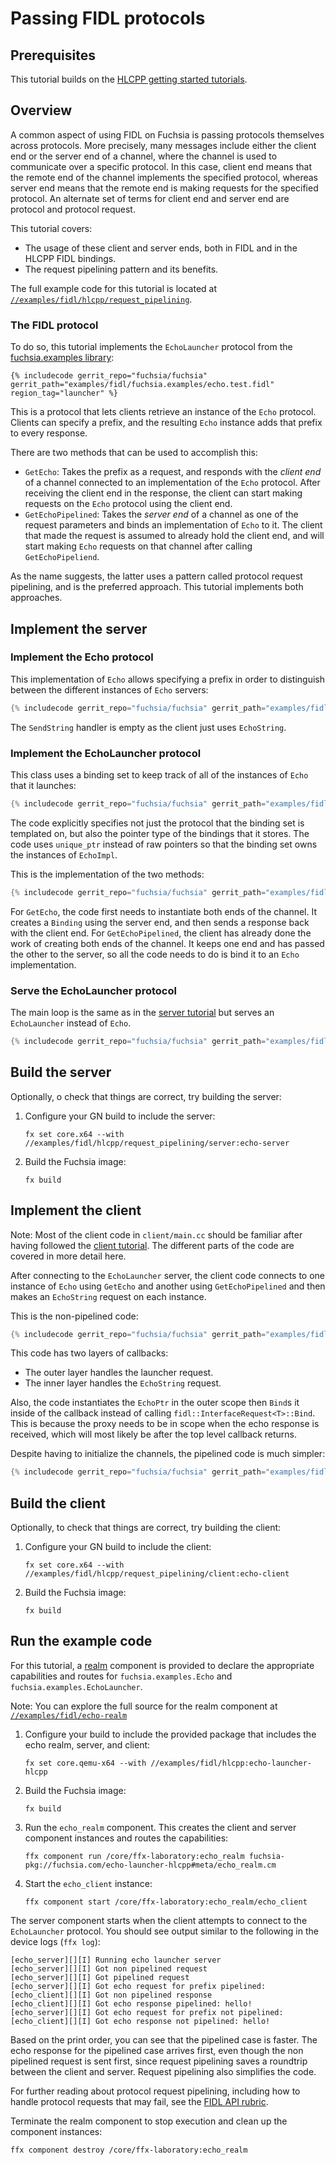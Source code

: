 # Passing FIDL protocols

## Prerequisites

This tutorial builds on the [HLCPP getting started tutorials][overview].

## Overview

A common aspect of using FIDL on Fuchsia is passing protocols themselves across
protocols. More precisely, many messages include either the client end or
the server end of a channel, where the channel is used to communicate over a
specific protocol. In this case, client end means that the remote end of the
channel implements the specified protocol, whereas server end means that the
remote end is making requests for the specified protocol. An alternate set of
terms for client end and server end are protocol and protocol request.

This tutorial covers:

* The usage of these client and server ends, both in FIDL and in the HLCPP
  FIDL bindings.
* The request pipelining pattern and its benefits.

The full example code for this tutorial is located at
[`//examples/fidl/hlcpp/request_pipelining`][src].

### The FIDL protocol

To do so, this tutorial implements the `EchoLauncher` protocol from the
[fuchsia.examples library][examples-fidl]:

```fidl
{% includecode gerrit_repo="fuchsia/fuchsia" gerrit_path="examples/fidl/fuchsia.examples/echo.test.fidl" region_tag="launcher" %}
```

This is a protocol that lets clients retrieve an instance of the `Echo`
protocol. Clients can specify a prefix, and the resulting `Echo` instance
adds that prefix to every response.

There are two methods that can be used to accomplish this:

* `GetEcho`: Takes the prefix as a request, and responds with the *client end* of
  a channel connected to an implementation of the `Echo` protocol. After
  receiving the client end in the response, the client can start making requests
  on the `Echo` protocol using the client end.
* `GetEchoPipelined`: Takes the *server end* of a channel as one of the request
  parameters and binds an implementation of `Echo` to it. The client that
  made the request is assumed to already hold the client end, and will
  start making `Echo` requests on that channel after calling `GetEchoPipeliend`.

As the name suggests, the latter uses a pattern called protocol request
pipelining, and is the preferred approach. This tutorial implements both
approaches.

## Implement the server

### Implement the Echo protocol

This implementation of `Echo` allows specifying a prefix in order to
distinguish between the different instances of `Echo` servers:

```cpp
{% includecode gerrit_repo="fuchsia/fuchsia" gerrit_path="examples/fidl/hlcpp/request_pipelining/server/main.cc" region_tag="echo-impl" %}
```

The `SendString` handler is empty as the client just uses `EchoString`.

### Implement the EchoLauncher protocol

This class uses
a binding set to keep track of all of the instances of `Echo` that it launches:

```cpp
{% includecode gerrit_repo="fuchsia/fuchsia" gerrit_path="examples/fidl/hlcpp/request_pipelining/server/main.cc" region_tag="launcher-impl" highlight="1,17,18" %}
```

The code explicitly specifies not just the protocol that the binding set is
templated on, but also the pointer type of the bindings that it stores. The code uses
`unique_ptr` instead of raw pointers so that the binding set owns the
instances of `EchoImpl`.

This is the implementation of the two methods:

```cpp
{% includecode gerrit_repo="fuchsia/fuchsia" gerrit_path="examples/fidl/hlcpp/request_pipelining/server/main.cc" region_tag="launcher-impl" highlight="3,4,5,6,7,8,9,11,12,13,14,15" %}
```

For `GetEcho`, the code first needs to instantiate both ends of the
channel. It creates a `Binding` using the server end, and then sends a response
back with the client end. For `GetEchoPipelined`, the client has already done
the work of creating both ends of the channel. It keeps one end and has passed
the other to the server, so all the code needs to do is bind it to an `Echo`
implementation.

### Serve the EchoLauncher protocol

The main loop is the same as in the
[server tutorial][server-tut-main] but serves an `EchoLauncher` instead of `Echo`.

```cpp
{% includecode gerrit_repo="fuchsia/fuchsia" gerrit_path="examples/fidl/hlcpp/request_pipelining/server/main.cc" region_tag="main" %}
```

## Build the server

Optionally, o check that things are correct, try building the server:

1. Configure your GN build to include the server:

   ```posix-terminal
   fx set core.x64 --with //examples/fidl/hlcpp/request_pipelining/server:echo-server
   ```
2. Build the Fuchsia image:

   ```posix-terminal
   fx build
   ```

## Implement the client

Note: Most of the client code in `client/main.cc` should be familiar after having
followed the [client tutorial][client-tut]. The different parts of the code
are covered in more detail here.

After connecting to the `EchoLauncher` server, the client
code connects to one instance of `Echo` using `GetEcho` and another using
`GetEchoPipelined` and then makes an `EchoString` request on each instance.

This is the non-pipelined code:

```cpp
{% includecode gerrit_repo="fuchsia/fuchsia" gerrit_path="examples/fidl/hlcpp/request_pipelining/client/main.cc" region_tag="non-pipelined" %}
```

This code has two layers of callbacks:

* The outer layer handles the launcher request.
* The inner layer handles the `EchoString` request.

Also, the code instantiates the `EchoPtr` in the outer scope then `Bind`s it
inside of the callback instead of calling `fidl::InterfaceRequest<T>::Bind`.
This is because the proxy needs to be in scope when the echo response is
received, which will most likely be after the top level callback returns.

Despite having to initialize the channels, the pipelined code is
much simpler:

```cpp
{% includecode gerrit_repo="fuchsia/fuchsia" gerrit_path="examples/fidl/hlcpp/request_pipelining/client/main.cc" region_tag="pipelined" %}
```

## Build the client

Optionally, to check that things are correct, try building the client:

1. Configure your GN build to include the client:

   ```posix-terminal
   fx set core.x64 --with //examples/fidl/hlcpp/request_pipelining/client:echo-client
   ```
2. Build the Fuchsia image:

   ```posix-terminal
   fx build
   ```

## Run the example code

For this tutorial, a [realm][glossary.realm] component is
provided to declare the appropriate capabilities and routes for
`fuchsia.examples.Echo` and `fuchsia.examples.EchoLauncher`.

Note: You can explore the full source for the realm component at
[`//examples/fidl/echo-realm`](/examples/fidl/echo-realm)

1. Configure your build to include the provided package that includes the
   echo realm, server, and client:

    ```posix-terminal
    fx set core.qemu-x64 --with //examples/fidl/hlcpp:echo-launcher-hlcpp
    ```

1. Build the Fuchsia image:

   ```posix-terminal
   fx build
   ```

1. Run the `echo_realm` component. This creates the client and server component
   instances and routes the capabilities:

    ```posix-terminal
    ffx component run /core/ffx-laboratory:echo_realm fuchsia-pkg://fuchsia.com/echo-launcher-hlcpp#meta/echo_realm.cm
    ```

1. Start the `echo_client` instance:

    ```posix-terminal
    ffx component start /core/ffx-laboratory:echo_realm/echo_client
    ```

The server component starts when the client attempts to connect to the
`EchoLauncher` protocol. You should see output similar to the following
in the device logs (`ffx log`):

```none {:.devsite-disable-click-to-copy}
[echo_server][][I] Running echo launcher server
[echo_server][][I] Got non pipelined request
[echo_server][][I] Got pipelined request
[echo_server][][I] Got echo request for prefix pipelined:
[echo_client][][I] Got non pipelined response
[echo_client][][I] Got echo response pipelined: hello!
[echo_server][][I] Got echo request for prefix not pipelined:
[echo_client][][I] Got echo response not pipelined: hello!
```

Based on the print order, you can see that the pipelined case is faster. The
echo response for the pipelined case arrives first, even though the non
pipelined request is sent first, since request pipelining saves a roundtrip
between the client and server. Request pipelining also simplifies the code.

For further reading about protocol request pipelining, including how to handle
protocol requests that may fail, see the [FIDL API rubric][rubric].

Terminate the realm component to stop execution and clean up the component
instances:

```posix-terminal
ffx component destroy /core/ffx-laboratory:echo_realm
```

<!-- xrefs -->
[glossary.realm]: /docs/glossary/README.md#realm
[src]: /examples/fidl/hlcpp/request_pipelining
[server-tut]: /docs/development/languages/fidl/tutorials/hlcpp/basics/server.md
[server-tut-main]: /docs/development/languages/fidl/tutorials/hlcpp/basics/server.md#main
[client-tut]: /docs/development/languages/fidl/tutorials/hlcpp/basics/client.md
[rubric]: /docs/development/api/fidl.md#request-pipelining
[overview]: /docs/development/languages/fidl/tutorials/hlcpp/README.md
[examples-fidl]: /examples/fidl/fuchsia.examples/
